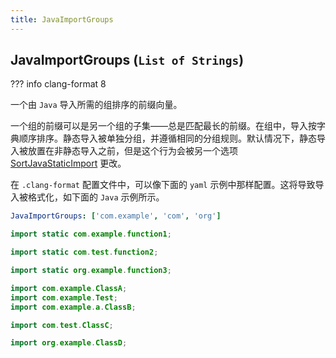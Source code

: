 ```yaml
---
title: JavaImportGroups
---
```


## JavaImportGroups (`List of Strings`)

??? info
    clang-format 8

一个由 `Java` 导入所需的组排序的前缀向量。

一个组的前缀可以是另一个组的子集——总是匹配最长的前缀。在组中，导入按字典顺序排序。静态导入被单独分组，并遵循相同的分组规则。默认情况下，静态导入被放置在非静态导入之前，但是这个行为会被另一个选项 [SortJavaStaticImport](../SortJavaStaticImport) 更改。

在 `.clang-format` 配置文件中，可以像下面的 `yaml` 示例中那样配置。这将导致导入被格式化，如下面的 `Java` 示例所示。

```yaml
JavaImportGroups: ['com.example', 'com', 'org']
```

```java
import static com.example.function1;

import static com.test.function2;

import static org.example.function3;

import com.example.ClassA;
import com.example.Test;
import com.example.a.ClassB;

import com.test.ClassC;

import org.example.ClassD;
```
